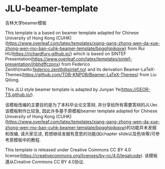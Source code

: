# JLU-beamer-template
吉林大学beamer模板

This template is a based on beamer template adapted for Chinese University of Hong Kong (CUHK)(https://www.overleaf.com/latex/templates/xiang-gang-zhong-wen-da-xue-zhong-wen-mo-ban-cuhk-beamer-template/bpgghjpjkqxw) from Rui HU(https://richardfury.github.io/) which is based on SINTEF Presentation(https://www.overleaf.com/latex/templates/sintef-presentation/jhbhdffczpnx) from Federico Zenith(mailto:federico.zenith@sintef.no) and its derivation Beamer-LaTeX-Themes(https://github.com/TOB-KNPOB/Beamer-LaTeX-Themes) from Liu Qilong. 

This JLU style beamer template is adapted by Junyan Ye(https://GEOR-TS.github.io/).

该模板改编的主要目的是为了本科毕业论文答辩, 并分享给所有需要答辩的JLUer. 该模板制作比较急, 因此许多基于原模板beamer template adapted for Chinese University of Hong Kong (CUHK)(https://www.overleaf.com/latex/templates/xiang-gang-zhong-wen-da-xue-zhong-wen-mo-ban-cuhk-beamer-template/bpgghjpjkqxw)的功能并未发掘和改编, 请大家见谅, 若想继续发掘有意思的功能(如chapter slide以及色块等)可参考原模板中的教程.

This template is released under Creative Commons CC BY 4.0 license(https://creativecommons.org/licenses/by-nc/4.0/legalcode). 该模板遵从Creative Commons CC BY 4.0协议.
